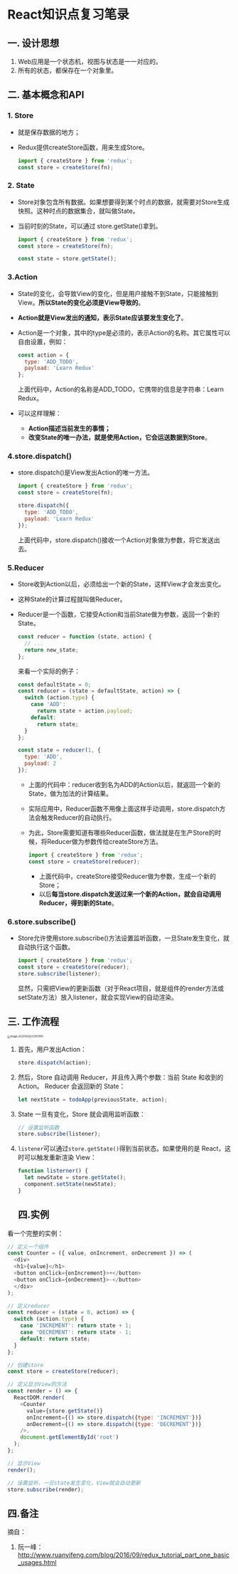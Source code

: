 # React知识点复习笔录

## 一. 设计思想

1. Web应用是一个状态机，视图与状态是一一对应的。
2. 所有的状态，都保存在一个对象里。

## 二. 基本概念和API

### 1. Store

- 就是保存数据的地方；

- Redux提供createStore函数，用来生成Store。

  ```javascript
  import { createStore } from 'redux';
  const store = createStore(fn);
  ```

### 2. State

- Store对象包含所有数据。如果想要得到某个时点的数据，就需要对Store生成快照。这种时点的数据集合，就叫做State。

- 当前时刻的State，可以通过 store.getState()拿到。

  ```javascript
  import { createStore } from 'redux';
  const store = createStore(fn);
  
  const state = store.getState();
  ```

### 3.Action

- State的变化，会导致View的变化，但是用户接触不到State，只能接触到View。**所以State的变化必须是View导致的**。

- **Action就是View发出的通知，表示State应该要发生变化了**。

- Action是一个对象，其中的type是必须的，表示Action的名称。其它属性可以自由设置，例如：

  ```javascript
  const action = {
    type: 'ADD_TODO',
    payload: 'Learn Redux'
  };
  ```

  上面代码中，Action的名称是ADD_TODO，它携带的信息是字符串：Learn Redux。

- 可以这样理解：

  - **Action描述当前发生的事情；**
  - **改变State的唯一办法，就是使用Action，它会运送数据到Store**。

### 4.store.dispatch()

- store.dispatch()是View发出Action的唯一方法。

  ```javascript
  import { createStore } from 'redux';
  const store = createStore(fn);
  
  store.dispatch({
    type: 'ADD_TODO',
    payload: 'Learn Redux'
  });
  ```

  上面代码中，store.dispatch()接收一个Action对象做为参数，将它发送出去。

### 5.Reducer

- Store收到Action以后，必须给出一个新的State，这样View才会发出变化。

- 这种State的计算过程就叫做Reducer。

- Reducer是一个函数，它接受Action和当前State做为参数，返回一个新的State。

  ```javascript
  const reducer = function (state, action) {
    // ...
    return new_state;
  };
  ```

  来看一个实际的例子：

  ```javascript
  const defaultState = 0;
  const reducer = (state = defaultState, action) => {
    switch (action.type) {
      case 'ADD':
        return state + action.payload;
      default: 
        return state;
    }
  };
  
  const state = reducer(1, {
    type: 'ADD',
    payload: 2
  });
  ```

  - 上面的代码中：reducer收到名为ADD的Action以后，就返回一个新的State，做为加法的计算结果。

  - 实际应用中，Reducer函数不用像上面这样手动调用，store.dispatch方法会触发Reducer的自动执行。

  - 为此，Store需要知道有哪些Reducer函数，做法就是在生产Store的时候，将Reducer做为参数传给createStore方法。

    ```javascript
    import { createStore } from 'redux';
    const store = createStore(reducer);
    ```

    - 上面代码中，createStore接受Reducer做为参数，生成一个新的Store；
    - 以后**每当store.dispatch发送过来一个新的Action，就会自动调用Reducer，得到新的State**。

### 6.store.subscribe()

- Store允许使用store.subscribe()方法设置监听函数，一旦State发生变化，就自动执行这个函数。

  ```javascript
  import { createStore } from 'redux';
  const store = createStore(reducer);
  store.subscribe(listener);
  ```

  显然，只需把View的更新函数（对于React项目，就是组件的render方法或setState方法）放入listener，就会实现View的自动渲染。

## 三. 工作流程

<img src="Redux.assets/image-20201204232951991.png" alt="image-20201204232951991" style="zoom:40%;" />



1. 首先，用户发出Action：

   ```javascript
   store.dispatch(action);
   ```

2. 然后，Store 自动调用 Reducer，并且传入两个参数：当前 State 和收到的 Action。 Reducer 会返回新的 State：

   ```javascript
   let nextState = todoApp(previousState, action);
   ```

3. State 一旦有变化，Store 就会调用监听函数：

   ```javascript
   // 设置监听函数
   store.subscribe(listener);
   ```

4. `listener`可以通过`store.getState()`得到当前状态。如果使用的是 React，这时可以触发重新渲染 View：

   ```javascript
   function listerner() {
     let newState = store.getState();
     component.setState(newState);   
   }
   ```

   

   ## 四.实例

看一个完整的实例：

```javascript
// 定义一个组件
const Counter = ({ value, onIncrement, onDecrement }) => (
  <div>
  <h1>{value}</h1>
  <button onClick={onIncrement}>+</button>
  <button onClick={onDecrement}>-</button>
  </div>
);

// 定义reducer
const reducer = (state = 0, action) => {
  switch (action.type) {
    case 'INCREMENT': return state + 1;
    case 'DECREMENT': return state - 1;
    default: return state;
  }
};

// 创建store
const store = createStore(reducer);

// 定义显示View的方法
const render = () => {
  ReactDOM.render(
    <Counter
      value={store.getState()}
      onIncrement={() => store.dispatch({type: 'INCREMENT'})}
      onDecrement={() => store.dispatch({type: 'DECREMENT'})}
    />,
    document.getElementById('root')
  );
};

// 显示View
render();

// 设置监听，一旦state发生变化，View就会自动更新
store.subscribe(render);
```

## 四.备注

摘自：

1. 阮一峰：http://www.ruanyifeng.com/blog/2016/09/redux_tutorial_part_one_basic_usages.html